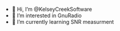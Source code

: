 - 👋 Hi, I’m @KelseyCreekSoftware
- 👀 I’m interested in GnuRadio
- 🌱 I’m currently learning SNR measurment

<!---
KelseyCreekSoftware/KelseyCreekSoftware is a ✨ special ✨ repository because its `README.md` (this file) appears on your GitHub profile.
You can click the Preview link to take a look at your changes.
--->

